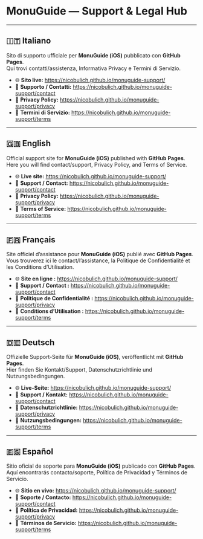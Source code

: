 # MonuGuide — Support & Legal Hub

---

## 🇮🇹 Italiano
Sito di supporto ufficiale per **MonuGuide (iOS)** pubblicato con **GitHub Pages**.  
Qui trovi contatti/assistenza, Informativa Privacy e Termini di Servizio.

- 🌐 **Sito live:** https://nicobulich.github.io/monuguide-support/  
- 📮 **Supporto / Contatti:** https://nicobulich.github.io/monuguide-support/contact  
- 🔐 **Privacy Policy:** https://nicobulich.github.io/monuguide-support/privacy  
- 📜 **Termini di Servizio:** https://nicobulich.github.io/monuguide-support/terms  

---

## 🇬🇧 English
Official support site for **MonuGuide (iOS)** published with **GitHub Pages**.  
Here you will find contact/support, Privacy Policy, and Terms of Service.

- 🌐 **Live site:** https://nicobulich.github.io/monuguide-support/  
- 📮 **Support / Contact:** https://nicobulich.github.io/monuguide-support/contact  
- 🔐 **Privacy Policy:** https://nicobulich.github.io/monuguide-support/privacy  
- 📜 **Terms of Service:** https://nicobulich.github.io/monuguide-support/terms  

---

## 🇫🇷 Français
Site officiel d’assistance pour **MonuGuide (iOS)** publié avec **GitHub Pages**.  
Vous trouverez ici le contact/l’assistance, la Politique de Confidentialité et les Conditions d’Utilisation.

- 🌐 **Site en ligne :** https://nicobulich.github.io/monuguide-support/  
- 📮 **Support / Contact :** https://nicobulich.github.io/monuguide-support/contact  
- 🔐 **Politique de Confidentialité :** https://nicobulich.github.io/monuguide-support/privacy  
- 📜 **Conditions d’Utilisation :** https://nicobulich.github.io/monuguide-support/terms  

---

## 🇩🇪 Deutsch
Offizielle Support-Seite für **MonuGuide (iOS)**, veröffentlicht mit **GitHub Pages**.  
Hier finden Sie Kontakt/Support, Datenschutzrichtlinie und Nutzungsbedingungen.

- 🌐 **Live-Seite:** https://nicobulich.github.io/monuguide-support/  
- 📮 **Support / Kontakt:** https://nicobulich.github.io/monuguide-support/contact  
- 🔐 **Datenschutzrichtlinie:** https://nicobulich.github.io/monuguide-support/privacy  
- 📜 **Nutzungsbedingungen:** https://nicobulich.github.io/monuguide-support/terms  

---

## 🇪🇸 Español
Sitio oficial de soporte para **MonuGuide (iOS)** publicado con **GitHub Pages**.  
Aquí encontrarás contacto/soporte, Política de Privacidad y Términos de Servicio.

- 🌐 **Sitio en vivo:** https://nicobulich.github.io/monuguide-support/  
- 📮 **Soporte / Contacto:** https://nicobulich.github.io/monuguide-support/contact  
- 🔐 **Política de Privacidad:** https://nicobulich.github.io/monuguide-support/privacy  
- 📜 **Términos de Servicio:** https://nicobulich.github.io/monuguide-support/terms  
